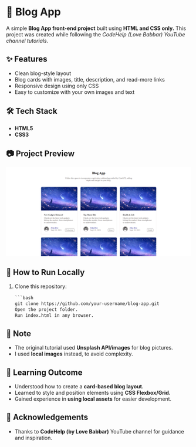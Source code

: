<h1>📝 Blog App</h1>

<p>A simple <b>Blog App front-end project</b> built using <b>HTML and CSS only.</b> This project was created while following the <i>CodeHelp (Love Babbar) YouTube channel tutorials.</i></p>

<h2>✨ Features</h2>

<ul>
    <li>Clean blog-style layout</li>
    <li>Blog cards with images, title, description, and read-more links</li>
    <li>Responsive design using only CSS</li>
    <li>Easy to customize with your own images and text</li>
</ul>

<h2>🛠️ Tech Stack</h2>

<ul>
    <li><b>HTML5</b></li>
    <li><b>CSS3</b></li>
</ul>

<h2>📷 Project Preview</h2>

<img src="blog-pic.png">

<h2>🚀 How to Run Locally</h2>

<ol>
    <li>Clone this repository:</li>
    
    ```bash
    git clone https://github.com/your-username/blog-app.git
    Open the project folder.
    Run index.html in any browser.
</ol>

<h2>📌 Note</h2>

<ul>
    <li>The original tutorial used <b>Unsplash API/images</b> for blog pictures.</li>
    <li>I used <b>local images</b> instead, to avoid complexity.</li>
</ul>

<h2>🎯 Learning Outcome</h2>

<ul>
    <li>Understood how to create a <b>card-based blog layout.</b></li>
    <li>Learned to style and position elements using <b>CSS Flexbox/Grid.</b></li>
    <li>Gained experience in <b>using local assets</b> for easier development.</li>
</ul>

<h2>🙌 Acknowledgements</h2>

<ul>
    <li>Thanks to <b>CodeHelp (by Love Babbar)</b> YouTube channel for guidance and inspiration.</li>
</ul>
